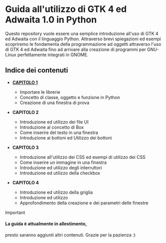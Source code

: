 # Guida all'utilizzo di GTK 4 ed Adwaita 1.0 in Python
Questo repository vuole essere una semplice introduzione all'uso di GTK 4 ed Adwaita con il linguaggio Python. Attraverso brevi spiegazioni ed esempi scopriremo le fondamenta della programmazione ad oggetti attraverso l'uso di GTK 4 ed Adwaita fino ad arrivare alla creazione di programmi per GNU-Linux perfettamente integrati in GNOME.

## Indice dei contenuti
- [**CAPITOLO 1**](Capitoli/Capitolo_1.md)
  - Importare le librerie
  - Concetto di classe, oggetto e funzione in Python
  - Creazione di una finestra di prova
    
- **CAPITOLO 2**
  - Introduzione ed utilizzo dei file UI
  - Introduzione al concetto di Box
  - Come inserire del testo in una finestra
  - Introduzione ai bottoni ed Utilizzo dei bottoni

- **CAPITOLO 3**
  - Introduzione all'utilizzo dei CSS ed esempi di utilizzo dei CSS
  - Come inserire un immagine in una finestra
  - Introduzione ed utilizzo degli interruttori
  - Introduzione ed utilizzo della checkbox

- **CAPITOLO 4**
  - Introduzione ed utilizzo della griglia
  - Introduzione ed utilizzo
  - Approfondimento della creazione e dei parametri delle finestre

> [!IMPORTANT]
> #### La guida è attualmente in allestimento,
> presto saranno aggiunti altri contenuti.
> Grazie per la pazienza :)


    



































